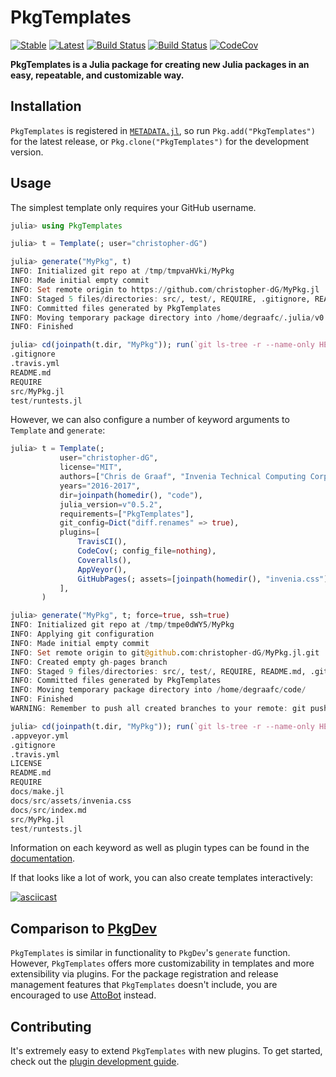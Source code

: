 # PkgTemplates

[![Stable](https://img.shields.io/badge/docs-stable-blue.svg)](https://christopher-dG.github.io/PkgTemplates.jl/stable)
[![Latest](https://img.shields.io/badge/docs-latest-blue.svg)](https://christopher-dG.github.io/PkgTemplates.jl/latest)
[![Build Status](https://travis-ci.org/christopher-dG/PkgTemplates.jl.svg?branch=master)](https://travis-ci.org/christopher-dG/PkgTemplates.jl)
[![Build Status](https://ci.appveyor.com/api/projects/status/github/christopher-dG/PkgTemplates.jl?svg=true)](https://ci.appveyor.com/project/christopher-dG/PkgTemplates-jl)
[![CodeCov](https://codecov.io/gh/christopher-dG/PkgTemplates.jl/branch/master/graph/badge.svg)](https://codecov.io/gh/christopher-dG/PkgTemplates.jl)

**PkgTemplates is a Julia package for creating new Julia packages in an easy,
repeatable, and customizable way.**

## Installation

`PkgTemplates` is registered in
[`METADATA.jl`](https://github.com/JuliaLang/METADATA.jl), so run
`Pkg.add("PkgTemplates")` for the latest release, or
`Pkg.clone("PkgTemplates")` for the development version.

## Usage

The simplest template only requires your GitHub username.

```julia
julia> using PkgTemplates

julia> t = Template(; user="christopher-dG")

julia> generate("MyPkg", t)
INFO: Initialized git repo at /tmp/tmpvaHVki/MyPkg
INFO: Made initial empty commit
INFO: Set remote origin to https://github.com/christopher-dG/MyPkg.jl
INFO: Staged 5 files/directories: src/, test/, REQUIRE, .gitignore, README.md
INFO: Committed files generated by PkgTemplates
INFO: Moving temporary package directory into /home/degraafc/.julia/v0.6/
INFO: Finished

julia> cd(joinpath(t.dir, "MyPkg")); run(`git ls-tree -r --name-only HEAD`)
.gitignore
.travis.yml
README.md
REQUIRE
src/MyPkg.jl
test/runtests.jl
```
However, we can also configure a number of keyword arguments to `Template` and
`generate`:

```julia
julia> t = Template(;
           user="christopher-dG",
           license="MIT",
           authors=["Chris de Graaf", "Invenia Technical Computing Corporation"],
           years="2016-2017",
           dir=joinpath(homedir(), "code"),
           julia_version=v"0.5.2",
           requirements=["PkgTemplates"],
           git_config=Dict("diff.renames" => true),
           plugins=[
               TravisCI(),
               CodeCov(; config_file=nothing),
               Coveralls(),
               AppVeyor(),
               GitHubPages(; assets=[joinpath(homedir(), "invenia.css")]),
           ],
       )

julia> generate("MyPkg", t; force=true, ssh=true)
INFO: Initialized git repo at /tmp/tmpe0dWY5/MyPkg
INFO: Applying git configuration
INFO: Made initial empty commit
INFO: Set remote origin to git@github.com:christopher-dG/MyPkg.jl.git
INFO: Created empty gh-pages branch
INFO: Staged 9 files/directories: src/, test/, REQUIRE, README.md, .gitignore, LICENSE, .travis.yml, .appveyor.yml, docs/
INFO: Committed files generated by PkgTemplates
INFO: Moving temporary package directory into /home/degraafc/code/
INFO: Finished
WARNING: Remember to push all created branches to your remote: git push --all

julia> cd(joinpath(t.dir, "MyPkg")); run(`git ls-tree -r --name-only HEAD`)
.appveyor.yml            
.gitignore
.travis.yml
LICENSE
README.md
REQUIRE
docs/make.jl
docs/src/assets/invenia.css
docs/src/index.md
src/MyPkg.jl
test/runtests.jl
```

Information on each keyword as well as plugin types can be found in the
[documentation](https://christopher-dG.github.io/PkgTemplates.jl/stable).

If that looks like a lot of work, you can also create templates interactively:

[![asciicast](https://asciinema.org/a/bqBwff05mI7Cl9bz7EqLPMKF8.png)](https://asciinema.org/a/bqBwff05mI7Cl9bz7EqLPMKF8)

## Comparison to [PkgDev](https://github.com/JuliaLang/PkgDev.jl)

`PkgTemplates` is similar in functionality to `PkgDev`'s `generate` function.
However, `PkgTemplates` offers more customizability in templates and more
extensibility via plugins. For the package registration and release management
features that `PkgTemplates` doesn't include, you are encouraged to use
[AttoBot](https://github.com/apps/attobot) instead.

## Contributing

It's extremely easy to extend `PkgTemplates` with new plugins. To get started,
check out the
[plugin development guide](https://chrostipher-dG.github.io/PkgTemplates.jl/stable/pages/plugin_development.html).
